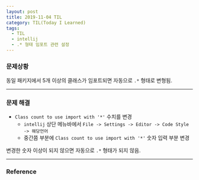 ```yaml
---
layout: post
title: 2019-11-04 TIL
category: TIL(Today I Learned)
tags:
  - TIL
  - intellij
  - .* 형태 임포트 관련 설정
---
```




### 문제상황

동일 패키지에서 5개 이상의 클래스가 임포트되면 자동으로 `.*` 형태로 변형됨.

---

### 문제 해결

- `Class count to use import with '*'` 수치를 변경 
  - `intellij` 상단 메뉴바에서 `File -> Settings -> Editor -> Code Style -> 해당언어`
  - 중간쯤 부분에 `Class count to use import with '*'` 숫자 입력 부분 변경

변경한 숫자 이상이 되지 않으면 자동으로 `.*` 형태가 되지 않음.

---

### Reference

